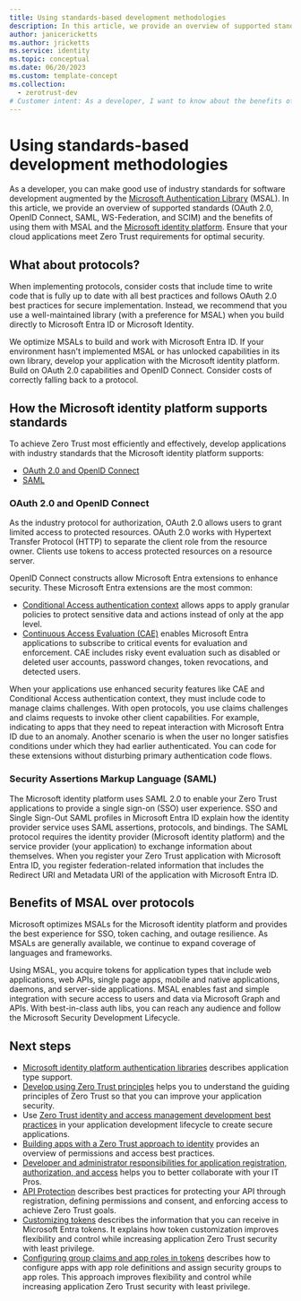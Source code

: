 ```yaml
---
title: Using standards-based development methodologies
description: In this article, we provide an overview of supported standards (OAuth 2.0, OpenID Connect, SAML, WS-Federation, and SCIM) and the benefits of using them with MSAL and the Microsoft identity platform. 
author: janicericketts
ms.author: jricketts
ms.service: identity
ms.topic: conceptual
ms.date: 06/20/2023
ms.custom: template-concept
ms.collection:
  - zerotrust-dev
# Customer intent: As a developer, I want to know about the benefits of using supported standards with MSAL in the Microsoft identity platform so that I can efficiently and effectively achieve Zero Trust.
---
```

# Using standards-based development methodologies

As a developer, you can make good use of industry standards for software development augmented by the [Microsoft Authentication Library](/azure/active-directory/develop/msal-overview) (MSAL). In this article, we provide an overview of supported standards (OAuth 2.0, OpenID Connect, SAML, WS-Federation, and SCIM) and the benefits of using them with MSAL and the [Microsoft identity platform](/azure/active-directory/develop/v2-overview). Ensure that your cloud applications meet Zero Trust requirements for optimal security.

## What about protocols?

When implementing protocols, consider costs that include time to write code that is fully up to date with all best practices and follows OAuth 2.0 best practices for secure implementation. Instead, we recommend that you use a well-maintained library (with a preference for MSAL) when you build directly to Microsoft Entra ID or Microsoft Identity.

We optimize MSALs to build and work with Microsoft Entra ID. If your environment hasn't implemented MSAL or has unlocked capabilities in its own library, develop your application with the Microsoft identity platform. Build on OAuth 2.0 capabilities and OpenID Connect. Consider costs of correctly falling back to a protocol.

## How the Microsoft identity platform supports standards

To achieve Zero Trust most efficiently and effectively, develop applications with industry standards that the Microsoft identity platform supports:

- [OAuth 2.0 and OpenID Connect](/azure/active-directory/develop/active-directory-v2-protocols)
- [SAML](/azure/active-directory/develop/active-directory-saml-protocol-reference)

### OAuth 2.0 and OpenID Connect

As the industry protocol for authorization, OAuth 2.0 allows users to grant limited access to protected resources. OAuth 2.0 works with Hypertext Transfer Protocol (HTTP) to separate the client role from the resource owner. Clients use tokens to access protected resources on a resource server.

OpenID Connect constructs allow Microsoft Entra extensions to enhance security. These Microsoft Entra extensions are the most common:

- [Conditional Access authentication context](/azure/active-directory/develop/developer-guide-conditional-access-authentication-context) allows apps to apply granular policies to protect sensitive data and actions instead of only at the app level.
- [Continuous Access Evaluation (CAE)](/azure/active-directory/conditional-access/concept-continuous-access-evaluation) enables Microsoft Entra applications to subscribe to critical events for evaluation and enforcement. CAE includes risky event evaluation such as disabled or deleted user accounts, password changes, token revocations, and detected users.

When your applications use enhanced security features like CAE and Conditional Access authentication context, they must include code to manage claims challenges. With open protocols, you use claims challenges and claims requests to invoke other client capabilities. For example, indicating to apps that they need to repeat interaction with Microsoft Entra ID due to an anomaly. Another scenario is when the user no longer satisfies conditions under which they had earlier authenticated. You can code for these extensions without disturbing primary authentication code flows.

### Security Assertions Markup Language (SAML)

The Microsoft identity platform uses SAML 2.0 to enable your Zero Trust applications to provide a single sign-on (SSO) user experience. SSO and Single Sign-Out SAML profiles in Microsoft Entra ID explain how the identity provider service uses SAML assertions, protocols, and bindings. The SAML protocol requires the identity provider (Microsoft identity platform) and the service provider (your application) to exchange information about themselves. When you register your Zero Trust application with Microsoft Entra ID, you register federation-related information that includes the Redirect URI and Metadata URI of the application with Microsoft Entra ID.

## Benefits of MSAL over protocols

Microsoft optimizes MSALs for the Microsoft identity platform and provides the best experience for SSO, token caching, and outage resilience. As MSALs are generally available, we continue to expand coverage of languages and frameworks.

Using MSAL, you acquire tokens for application types that include web applications, web APIs, single page apps, mobile and native applications, daemons, and server-side applications. MSAL enables fast and simple integration with secure access to users and data via Microsoft Graph and APIs. With best-in-class auth libs, you can reach any audience and follow the Microsoft Security Development Lifecycle.

## Next steps

- [Microsoft identity platform authentication libraries](/azure/active-directory/develop/reference-v2-libraries) describes application type support.
- [Develop using Zero Trust principles](overview.md) helps you to understand the guiding principles of Zero Trust so that you can improve your application security.
- Use [Zero Trust identity and access management development best practices](identity-iam-development-best-practices.md) in your application development lifecycle to create secure applications.
- [Building apps with a Zero Trust approach to identity](identity.md) provides an overview of permissions and access best practices.
- [Developer and administrator responsibilities for application registration, authorization, and access](identity-developer-administrator-responsibilities.md) helps you to better collaborate with your IT Pros.
- [API Protection](protect-api.md) describes best practices for protecting your API through registration, defining permissions and consent, and enforcing access to achieve Zero Trust goals.
- [Customizing tokens](zero-trust-token-customization.md) describes the information that you can receive in Microsoft Entra tokens. It explains how token customization improves flexibility and control while increasing application Zero Trust security with least privilege.
- [Configuring group claims and app roles in tokens](configure-tokens-group-claims-app-roles.md) describes how to configure apps with app role definitions and assign security groups to app roles. This approach improves flexibility and control while increasing application Zero Trust security with least privilege.

